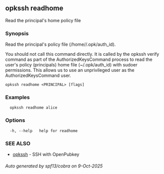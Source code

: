 ## opkssh readhome

Read the principal's home policy file

### Synopsis

Read the principal's policy file (/home/<PRINCIPAL>/.opk/auth_id).

You should not call this command directly. It is called by the opkssh verify command as part of the AuthorizedKeysCommand process to read the user's policy  (principals) home file (~/.opk/auth_id) with sudoer permissions. This allows us to use an unprivileged user as the AuthorizedKeysCommand user.


```
opkssh readhome <PRINCIPAL> [flags]
```

### Examples

```
  opkssh readhome alice
```

### Options

```
  -h, --help   help for readhome
```

### SEE ALSO

* [opkssh](opkssh.md)	 - SSH with OpenPubkey

###### Auto generated by spf13/cobra on 9-Oct-2025
